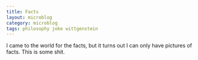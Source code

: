 ```yaml
---
title: Facts
layout: microblog
category: microblog
tags: philosophy joke wittgenstein
---
```

I came to the world for the facts, but it turns out I can only have pictures of facts. This is some shit.

